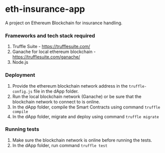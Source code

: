 # eth-insurance-app

A project on Ethereum Blockchain for insurance handling.

### Frameworks and tech stack required

1. Truffle Suite - https://trufflesuite.com/
2. Ganache for local ethereum blockchain - https://trufflesuite.com/ganache/
3. Node.js

### Deployment

1. Provide the ethereum blockchain network address in the `truffle-config.js` file in the dApp folder.
2. Run the local blockchain network (Ganache) or be sure that the blockchain network to connect to is online.
3. In the dApp folder, compile the Smart Contracts using command `truffle compile`
4. In the dApp folder, migrate and deploy using command `truffle migrate`

### Running tests

1. Make sure the blockchain network is online before running the tests.
2. In the dApp folder, run command `truffle test`
